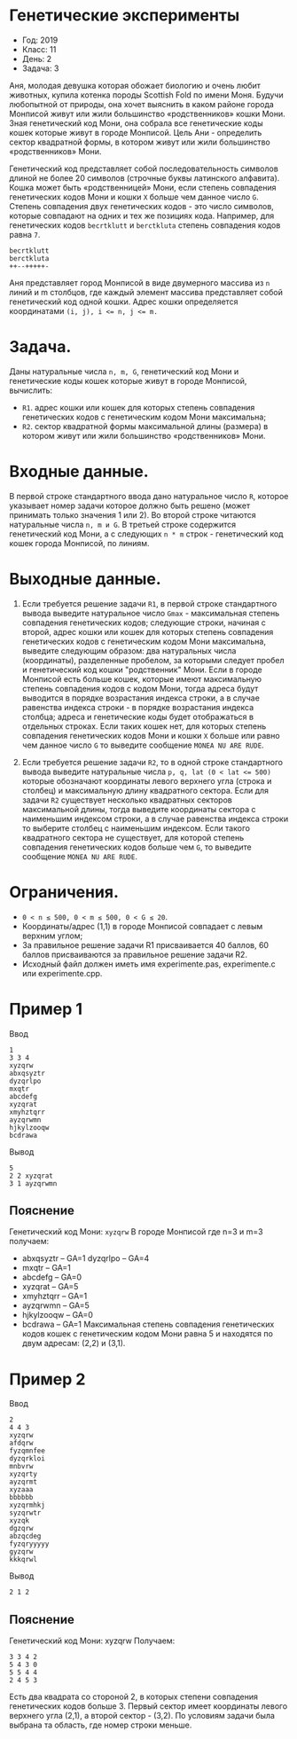 # Генетические эксперименты
* Год: 2019
* Класс: 11
* День: 2
* Задача: 3

Аня, молодая девушка которая обожает биологию и очень любит животных, купила котенка породы Scottish Fold по имени Moня. 
Будучи любопытной от природы, она хочет выяснить в каком районе города Монписой живут или жили большинство 
«родственников» кошки Moни. Зная генетический код Мони, она собрала все генетические коды кошек которые живут в городе 
Монписой. Цель Aни - определить сектор квадратной формы, в котором живут или жили большинство «родственников» Мони.


Генетический код представляет собой последовательность символов длиной не более 20 символов 
(строчные буквы латинского алфавита). 
Кошка может быть «родственницей» Moни, если степень совпадения генетических кодов Мони и кошки `Х` больше чем данное число `G`. 
Степень совпадения двух генетических кодов - это число символов, которые совпадают на одних и тех же позициях кода. 
Например, для генетических кодов `becrtklutt` и `berctkluta` степень совпадения кодов равна `7`.
```
becrtklutt 
berctkluta 
++--+++++-
```

Аня представляет город Монписой в виде двумерного массива из `n` линий и m столбцов, 
где каждый элемент массива представляет собой генетический код одной кошки. 
Адрес кошки определяется координатами `(i, j), i <= n, j <= m.`

# Задача. 
Даны натуральные числа `n, m, G`, генетический код Мони и генетические коды кошек которые живут в городе Монписой, вычислить:

* `R1`. адрес кошки или кошек для которых степень совпадения генетических кодов с генетическим кодом Мони максимальна;
* `R2`. сектор квадратной формы максимальной длины (размера) в котором живут или жили большинство «родственников» Мони.

# Входные данные. 
В первой строке стандартного ввода дано натуральное число `R`, 
которое указывает номер задачи которое должно быть решено (может принимать только значения 1 или 2). 
Во второй строке читаются натуральные числа `n, m и G`. 
В третьей строке содержится генетический код Moни, а с следующих `n * m` строк - генетический код кошек города Монписой, по линиям.


# Выходные данные.
1. Если требуется решение задачи `R1`, в первой строке стандартного вывода выведите натуральное число 
`Gmax` - максимальная степень совпадения генетических кодов; следующие строки, начиная с второй, 
адрес кошки или кошек для которых степень совпадения генетических кодов с генетическим кодом Мони максимальна, 
выведите следующим образом: два натуральных числа (координаты), разделенные пробелом, за которыми следует пробел и генетический код кошки "родственник" Мони. 
Если в городе Монписой есть больше кошек, которые имеют максимальную степень совпадения кодов с кодом Moни, 
тогда адреса будут выводится в порядке возрастания индекса строки, 
а в случае равенства индекса строки - в порядке возрастания индекса столбца; адреса и генетические коды будет отображаться в отдельных строках. 
Если таких кошек нет, для которых степень совпадения генетических кодов Мони и кошки `Х` больше или равно чем данное число `G` то выведите сообщение `MONEA NU ARE RUDE`.

2. Если требуется решение задачи `R2`, то в одной строке стандартного вывода выведите натуральные числа `p, q, lat (0 < lat <= 500)` 
которые обозначают координаты левого верхнего угла (строка и столбец) и максимальную длину квадратного сектора. Если для
задачи `R2` существует несколько квадратных секторов максимальной длины, тогда выведите координаты сектора с наименьшим индексом строки, 
а в случае равенства индекса строки то выберите столбец с наименьшим индексом. 
Если такого квадратного сектора не существует, для которой степень совпадения генетических кодов больше чем `G`, то выведите сообщение `MONEA NU ARE RUDE`.

# Ограничения.
* `0 < n ≤ 500, 0 < m ≤ 500, 0 < G ≤ 20`.
* Координаты/адрес (1,1) в городе Монписой совпадает с левым верхним углом;
* За правильное решение задачи R1 присваивается 40 баллов, 60 баллов присваиваются
за правильное решение задачи R2.
* Исходный файл должен иметь имя experimente.pas, experimente.c или experimente.cpp.

# Пример 1
Ввод
```
1
3 3 4 
xyzqrw 
abxqsyztr 
dyzqrlpo 
mxqtr 
abcdefg 
xyzqrat 
xmyhztqrr 
ayzqrwmn 
hjkylzooqw 
bcdrawa
```

Вывод

```
5
2 2 xyzqrat
3 1 ayzqrwmn
```

## Пояснение
Генетический код Мони:
`xyzqrw`
В городе Монписой где n=3 и m=3 получаем:
* abxqsyztr – GA=1 dyzqrlpo – GA=4
* mxqtr – GA=1
* abcdefg – GA=0
* xyzqrat – GA=5 
* xmyhztqrr – GA=1 
* ayzqrwmn – GA=5 
* hjkylzooqw – GA=0 
* bcdrawa – GA=1 
Максимальная степень совпадения генетических кодов кошек с генетическим кодом Мони равна 5 и находятся по двум адресам: (2,2) и (3,1).

# Пример 2
Ввод
```
2
4 4 3
xyzqrw 
afdqrw 
fyzqmnfee 
dyzqrkloi 
mnbvrw 
xyzqrty 
ayzqrmt 
xyzaaa 
bbbbbb 
xyzqrmhkj 
syzqrwtr 
xyzqk 
dgzqrw 
abzqcdeg 
fyzqryyyyy 
gyzqrw 
kkkqrwl
```
 
Вывод
```
2 1 2
```

## Пояснение
Генетический код Мони:
xyzqrw
Получаем:
```
3 3 4 2 
5 4 3 0 
5 5 4 4 
2 4 5 3
```

Есть два квадрата со стороной 2, в которых степени совпадения генетических кодов больше 3. Первый сектор имеет координаты левого верхнего угла (2,1), а второй сектор - (3,2).
По условиям задачи была выбрана та область, где номер строки меньше.